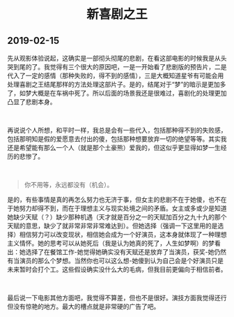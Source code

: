 <h1 align="center">新喜剧之王</h1>

## 2019-02-15

先从观影体验说起，这确实是一部彻头彻尾的悲剧，在看这部电影的时候我是从头哭到尾的了。我觉得有三个很大的原因吧，一是一开始看了悲剧版的预告片，二是代入了一定的感情（那种失败的，得不到的感情），三是大概知道星爷有可能会用处理喜剧之王结尾那样的方法处理这部片子。是的，结尾对于“梦”的暗示是更加多了，如梦大概是在车祸中死了。所以后面的场景我还是很难过，喜剧化的处理更加凸显了悲剧本身。

<br/>

再说说个人所想，和平时一样，我总是会有一些代入，包括那种得不到的失败感，包括那明知是假的爱愿意去付出的傻，包括那种想要放弃一切的绝望等等。其实我还是希望能有那么一个人（就是那个土豪熊）爱我的，但这似乎更显得如梦一生经历的悲惨了。

<br/>

> 你不用等，永远都没有（机会）。

是的，有些事情是真的再怎么努力也无济于事，但女主的悲剧不在于她傻，也不在于她努力却得不到，而在于理想主义与现实处境之间的矛盾。女主或多或少是知道她缺少天赋（？）缺少那种机遇（天才就是百分之一的天赋加百分之九十九的那个天赋的意思，缺少了就非常非常非常难达到）。但她选择（强调一下这里用的是选择）相信努力可以改变现状，相信她会成为一个好演员，这本身就体现了一种理想主义情怀。她的思考可以从她死后（我是认为她真的死了，人生如梦啊）的梦看出：她选择了在餐馆工作-她觉得她确实没有天赋还是放弃了当演员，获奖-她仍然有当演员的那么个梦想。当然你也可以这么想-她傻到认为自己会是个好演员只是未来暂时会打个工。这些假设确实没什么大的毛病，但我目前更偏向于相信前者。

<br/>

最后说一下电影其他方面吧，我觉得不算差，但也不是很好。演技方面我觉得还行但没有惊艳的地方。最大的槽点就是非常硬的广告了吧。
